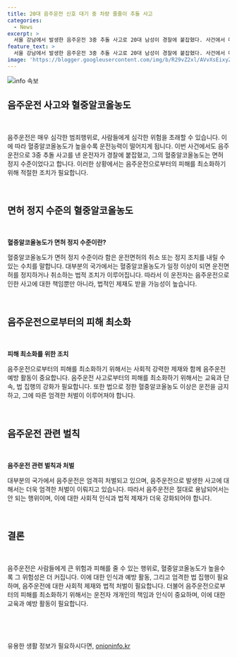 ```yaml
---
title: 20대 음주운전 신호 대기 중 차량 줄줄이 추돌 사고
categories:
  - News
excerpt: >
  서울 강남에서 발생한 음주운전 3중 추돌 사고로 20대 남성이 경찰에 붙잡혔다. 사건에서 다행히 다친 사람은 없었으나 운전자의 혈중알코올농도는 면허 정지 수준이었다. 경찰은 A 씨를 상대로 자세한 사건 경위를 조사한 뒤 조만간 송치할 예정이다.
feature_text: >
  서울 강남에서 발생한 음주운전 3중 추돌 사고로 20대 남성이 경찰에 붙잡혔다. 사건에서 다행히 다친 사람은 없었으나 운전자의 혈중알코올농도는 면허 정지 수준이었다. 경찰은 A 씨를 상대로 자세한 사건 경위를 조사한 뒤 조만간 송치할 예정이다.
image: 'https://blogger.googleusercontent.com/img/b/R29vZ2xl/AVvXsEixyZcFfHzMRdzZMjFBmAUKJYCLCGyLL1o632UiGVXcaFdKo_bkvkuCioo0uUKlGfBVcT3P84aROyZIXSBEx3Aw5nCQ3pTgDom1WDC4m8eifvWiAmWEEVb4x6G_l8C0QH225ldMjyaFvpxGEBGNO37VmDTDMHGhJPq73UglMfDca1-0aw/s1600/blogspot.png'
---
```


<p><img src="https://blogger.googleusercontent.com/img/b/R29vZ2xl/AVvXsEixyZcFfHzMRdzZMjFBmAUKJYCLCGyLL1o632UiGVXcaFdKo_bkvkuCioo0uUKlGfBVcT3P84aROyZIXSBEx3Aw5nCQ3pTgDom1WDC4m8eifvWiAmWEEVb4x6G_l8C0QH225ldMjyaFvpxGEBGNO37VmDTDMHGhJPq73UglMfDca1-0aw/s1600/blogspot.png" alt="info 속보" /></p>

<h2 data-ke-size="size26">음주운전 사고와 혈중알코올농도</h2>

<p data-ke-size="size16">&nbsp;</p>

<p>음주운전은 매우 심각한 범죄행위로, 사람들에게 심각한 위험을 초래할 수 있습니다. 이에 따라 혈중알코올농도가 높을수록 운전능력이 떨어지게 됩니다. 이번 사건에서도 음주운전으로 3중 추돌 사고를 낸 운전자가 경찰에 붙잡혔고, 그의 혈중알코올농도는 면허 정지 수준이었다고 합니다. 이러한 상황에서는 음주운전으로부터의 피해를 최소화하기 위해 적절한 조치가 필요합니다.</p>

<p data-ke-size="size16">&nbsp;</p>

<h2 data-ke-size="size26">면허 정지 수준의 혈중알코올농도</h2>

<p data-ke-size="size16">&nbsp;</p>

<p><b>혈중알코올농도가 면허 정지 수준이란?</b></p>

<p data-ke-size="size16">혈중알코올농도가 면허 정지 수준이라 함은 운전면허의 취소 또는 정지 조치를 내릴 수 있는 수치를 말합니다. 대부분의 국가에서는 혈중알코올농도가 일정 이상이 되면 운전면허를 정지하거나 취소하는 법적 조치가 이루어집니다. 따라서 이 운전자는 음주운전으로 인한 사고에 대한 책임뿐만 아니라, 법적인 제재도 받을 가능성이 높습니다.</p>

<p data-ke-size="size16">&nbsp;</p>

<h2 data-ke-size="size26">음주운전으로부터의 피해 최소화</h2>

<p data-ke-size="size16">&nbsp;</p>

<p><b>피해 최소화를 위한 조치</b></p>

<p data-ke-size="size16">음주운전으로부터의 피해를 최소화하기 위해서는 사회적 강력한 제재와 함께 음주운전 예방 활동이 중요합니다. 음주운전 사고로부터의 피해를 최소화하기 위해서는 교육과 단속, 법 집행의 강화가 필요합니다. 또한 법으로 정한 혈중알코올농도 이상은 운전을 금지하고, 그에 따른 엄격한 처벌이 이루어져야 합니다.</p>

<p data-ke-size="size16">&nbsp;</p>

<h2 data-ke-size="size26">음주운전 관련 벌칙</h2>

<p data-ke-size="size16">&nbsp;</p>

<p><b>음주운전 관련 벌칙과 처벌</b></p>

<p data-ke-size="size16">대부분의 국가에서 음주운전은 엄격히 처벌되고 있으며, 음주운전으로 발생한 사고에 대해서는 더욱 엄격한 처벌이 이뤄지고 있습니다. 따라서 음주운전은 절대로 용납되어서는 안 되는 행위이며, 이에 대한 사회적 인식과 법적 제재가 더욱 강화되어야 합니다.</p>

<p data-ke-size="size16">&nbsp;</p>

<h2 data-ke-size="size26">결론</h2>

<p data-ke-size="size16">&nbsp;</p>

<p>음주운전은 사람들에게 큰 위험과 피해를 줄 수 있는 행위로, 혈중알코올농도가 높을수록 그 위험성은 더 커집니다. 이에 대한 인식과 예방 활동, 그리고 엄격한 법 집행이 필요하며, 음주운전에 대한 사회적 제재와 법적 처벌이 필요합니다. 더불어 음주운전으로부터의 피해를 최소화하기 위해서는 운전자 개개인의 책임과 인식이 중요하며, 이에 대한 교육과 예방 활동이 필요합니다.</p>

<p data-ke-size="size16">&nbsp;</p>

<p data-ke-size="size16">&nbsp;</p>
유용한 생활 정보가 필요하시다면, <a href="https://onioninfo.kr" rel="dofollow">onioninfo.kr</a>


